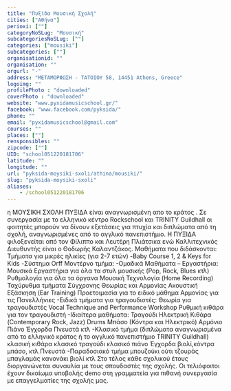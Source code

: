 ```yaml
---
title: "Πυξίδα Μουσική Σχολή"
cities: ["Αθήνα"]
perioxi: [""]
categoryNoSLug: "Μουσική"
subcategoriesNoSLug: [""]
categories: ["mousiki"]
subcategories: [""]
organisationid: ""
organisation: ""
orgurl: "-"
address: "ΜΕΤΑΜΟΡΦΩΣΗ - ΤΑΤΟΙΟΥ 58, 14451 Athens, Greece"
logoimg: ""
profilePhoto : "downloaded"
coverPhoto : "downloaded"
website: "www.pyxidamusicschool.gr/"
facebook: "www.facebook.com/pyksida/"
phone: ""
email: "pyxidamusicschool@gmail.com"
courses: ""
places: [""]
rensponsibles: ""
zipcode: [""]
UID: "school051220181706"
latitude: ""
longitude: ""
url: "pyksida-moysiki-sxoli/athina/mousiki/"
slug: "pyksida-moysiki-sxoli"
aliases:
    - /school051220181706
---
```





η ΜΟΥΣΙΚΗ ΣΧΟΛΗ ΠΥΞΙΔΑ είναι αναγνωρισμένη απο το κράτος . Σε συνεργασία με το ελληνικό κέντρο Rockschool και TRINITY Guildhall οι φοιτητές μπορούν να δίνουν εξετάσεις για πτυχία και διπλώματα από τη σχολή, αναγνωρισμένες από το αγγλικό πανεπιστήμιο. Η ΠΥΞΙΔΑ φιλοξενείται από τον Φίλιππο και Λευτέρη Πλιάτσικα ενώ Καλλιτεχνικός Διευθυντής είναι ο Θοδωρής Καλαντζάκος. Μαθήματα που διδάσκονται: Τμήματα για μικρές ηλικίες (για 2-7 ετών) -Baby Course 1, 2 &amp; Keys for Kids -Σύστημα Orff Μοντέρνο τμήμα: -Ομαδικά Μαθήματα – Εργαστήρια: Μουσικά Εργαστήρια για όλα τα στυλ μουσικής (Pop, Rock, Blues κτλ) Ρυθμολογία για όλα τα όργανα Μουσική Τεχνολογία (Home Recording) Ταχύρυθμα τμήματα Σύγχρονης Θεωρίας και Αρμονίας Ακουστική Εξάσκηση (Ear Training) Προετοιμασία για το ειδικό μάθημα Αρμονίας για τις Πανελλήνιες -Ειδικά τμήματα για τραγουδιστές: Θεωρία για τραγουδιστές Vocal Technique and Performance Workshop Ρυθμική κιθάρα για τον τραγουδιστή -Ιδιαίτερα μαθήματα: Τραγούδι Ηλεκτρική Κιθάρα (Contemporary Rock, Jazz) Drums Μπάσο (Κόντρα και Ηλεκτρικό) Αρμόνιο Πιάνο Έγχορδα Πνευστά κτλ -Κλασικό τμήμα (διπλώματα αναγνωρισμένα από το ελληνικό κράτος ή το αγγλικό πανεπιστήμιο TRINITY Guildhall) κλασική κιθάρα κλασικό τραγούδι κλασικό πιάνο Έγχορδα βιολί,κόντρα μπάσο, κτλ Πνευστά -Παραδοσιακό τμήμα μπουζούκι ούτι τζουράς μπαγλαμάς κανονάκι βιολί κτλ Στο τέλος κάθε σχολικού έτους διοργανώνεται συναυλία με τους σπουδαστές της σχολής. Οι τελιόφοιτοι έχουν δικαίωμα υποβολής demo στη γραμματεία για πιθανή συνεργασία με επαγγελματίες της σχολής μας.